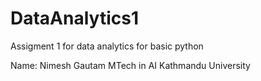 # DataAnalytics1
Assigment 1 for data analytics for basic python

Name: Nimesh Gautam
MTech in AI
Kathmandu University
